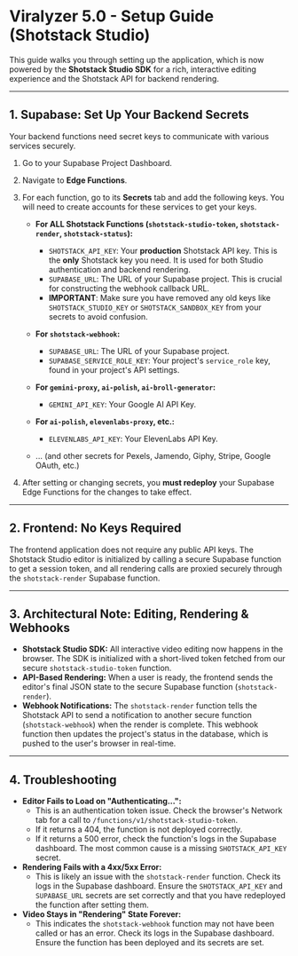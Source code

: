 # Viralyzer 5.0 - Setup Guide (Shotstack Studio)

This guide walks you through setting up the application, which is now powered by the **Shotstack Studio SDK** for a rich, interactive editing experience and the Shotstack API for backend rendering.

---

## 1. Supabase: Set Up Your Backend Secrets

Your backend functions need secret keys to communicate with various services securely.

1.  Go to your Supabase Project Dashboard.
2.  Navigate to **Edge Functions**.
3.  For each function, go to its **Secrets** tab and add the following keys. You will need to create accounts for these services to get your keys.

    *   **For ALL Shotstack Functions (`shotstack-studio-token`, `shotstack-render`, `shotstack-status`):**
        *   `SHOTSTACK_API_KEY`: Your **production** Shotstack API key. This is the **only** Shotstack key you need. It is used for both Studio authentication and backend rendering.
        *   `SUPABASE_URL`: The URL of your Supabase project. This is crucial for constructing the webhook callback URL.
        *   **IMPORTANT**: Make sure you have removed any old keys like `SHOTSTACK_STUDIO_KEY` or `SHOTSTACK_SANDBOX_KEY` from your secrets to avoid confusion.

    *   **For `shotstack-webhook`:**
        *   `SUPABASE_URL`: The URL of your Supabase project.
        *   `SUPABASE_SERVICE_ROLE_KEY`: Your project's `service_role` key, found in your project's API settings.

    *   **For `gemini-proxy`, `ai-polish`, `ai-broll-generator`:**
        *   `GEMINI_API_KEY`: Your Google AI API Key.
    
    *   **For `ai-polish`, `elevenlabs-proxy`, etc.:**
        *   `ELEVENLABS_API_KEY`: Your ElevenLabs API Key.
    
    *   ... (and other secrets for Pexels, Jamendo, Giphy, Stripe, Google OAuth, etc.)

4.  After setting or changing secrets, you **must redeploy** your Supabase Edge Functions for the changes to take effect.

---

## 2. Frontend: No Keys Required

The frontend application does not require any public API keys. The Shotstack Studio editor is initialized by calling a secure Supabase function to get a session token, and all rendering calls are proxied securely through the `shotstack-render` Supabase function.

---

## 3. Architectural Note: Editing, Rendering & Webhooks

-   **Shotstack Studio SDK:** All interactive video editing now happens in the browser. The SDK is initialized with a short-lived token fetched from our secure `shotstack-studio-token` function.
-   **API-Based Rendering:** When a user is ready, the frontend sends the editor's final JSON state to the secure Supabase function (`shotstack-render`).
-   **Webhook Notifications:** The `shotstack-render` function tells the Shotstack API to send a notification to another secure function (`shotstack-webhook`) when the render is complete. This webhook function then updates the project's status in the database, which is pushed to the user's browser in real-time.

---

## 4. Troubleshooting

-   **Editor Fails to Load on "Authenticating...":**
    -   This is an authentication token issue. Check the browser's Network tab for a call to `/functions/v1/shotstack-studio-token`.
    -   If it returns a 404, the function is not deployed correctly.
    -   If it returns a 500 error, check the function's logs in the Supabase dashboard. The most common cause is a missing `SHOTSTACK_API_KEY` secret.
-   **Rendering Fails with a 4xx/5xx Error:**
    -   This is likely an issue with the `shotstack-render` function. Check its logs in the Supabase dashboard. Ensure the `SHOTSTACK_API_KEY` and `SUPABASE_URL` secrets are set correctly and that you have redeployed the function after setting them.
-   **Video Stays in "Rendering" State Forever:**
    -   This indicates the `shotstack-webhook` function may not have been called or has an error. Check its logs in the Supabase dashboard. Ensure the function has been deployed and its secrets are set.